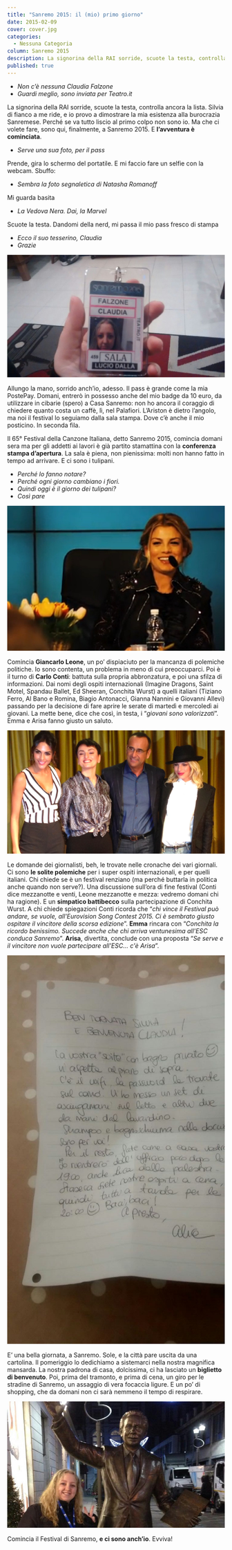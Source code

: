 ```yaml
---
title: "Sanremo 2015: il (mio) primo giorno"
date: 2015-02-09
cover: cover.jpg
categories:
  - Nessuna Categoria
column: Sanremo 2015
description: La signorina della RAI sorride, scuote la testa, controlla ancora la lista. Silvia di fianco a me ride, e io provo a dimostrare la mia esistenza alla burocrazia Sanremese. Perché se va tutto liscio al primo colpo non sono io.
published: true
---
```

- _Non c’è nessuna Claudia Falzone_
- _Guardi meglio, sono inviata per Teatro.it_

La signorina della RAI sorride, scuote la testa, controlla ancora la lista. Silvia di fianco a me ride, e io provo a dimostrare la mia esistenza alla burocrazia Sanremese. Perché se va tutto liscio al primo colpo non sono io. Ma che ci volete fare, sono qui, finalmente, a Sanremo 2015. E **l’avventura è cominciata**.

- _Serve una sua foto, per il pass_

Prende, gira lo schermo del portatile. E mi faccio fare un selfie con la webcam. Sbuffo:

- _Sembra la foto segnaletica di Natasha Romanoff_

Mi guarda basita

- _La Vedova Nera. Dai, la Marvel_

Scuote la testa. Dandomi della nerd, mi passa il mio pass fresco di stampa

- _Ecco il suo tesserino, Claudia_
- _Grazie_

![Pass Sala Stampa](./Sanremo2015-Pass-Sala-Stampa-Claudia-Falzone.jpg)

Allungo la mano, sorrido anch’io, adesso. Il pass è grande come la mia PostePay. Domani, entrerò in possesso anche del mio badge da 10 euro, da utilizzare in cibarie (spero) a Casa Sanremo: non ho ancora il coraggio di chiedere quanto costa un caffè, lì, nel Palafiori. L’Ariston è dietro l’angolo, ma noi il festival lo seguiamo dalla sala stampa. Dove c’è anche il mio posticino. In seconda fila.

Il 65° Festival della Canzone Italiana, detto Sanremo 2015, comincia domani sera ma per gli addetti ai lavori è già partito stamattina con la **conferenza stampa d’apertura**. La sala è piena, non pienissima: molti non hanno fatto in tempo ad arrivare. E ci sono i tulipani.

- _Perché lo fanno notare?_
- _Perché ogni giorno cambiano i fiori._
- _Quindi oggi è il giorno dei tulipani?_
- _Così pare_

![Conferenza Apertura](./conferenza-stampa-apertura-sanremo-2015.jpg)

Comincia **Giancarlo Leone**, un po’ dispiaciuto per la mancanza di polemiche politiche. Io sono contenta, un problema in meno di cui preoccuparci. Poi è il turno di **Carlo Conti**: battuta sulla propria abbronzatura, e poi una sfilza di informazioni. Dai nomi degli ospiti internazionali (Imagine Dragons, Saint Motel, Spandau Ballet, Ed Sheeran, Conchita Wurst) a quelli italiani (Tiziano Ferro, Al Bano e Romina, Biagio Antonacci, Gianna Nannini e Giovanni Allevi) passando per la decisione di fare aprire le serate di martedì e mercoledì ai giovani. La mette bene, dice che così, in testa, i “_giovani sono valorizzati_”. Emma e Arisa fanno giusto un saluto.

![Conferenza Stampa](./Sanremo-2015-Conferenza-stampa.png)

Le domande dei giornalisti, beh, le trovate nelle cronache dei vari giornali. Ci sono **le solite polemiche** per i super ospiti internazionali, e per quelli italiani. Chi chiede se è un festival renziano (ma perché buttarla in politica anche quando non serve?). Una discussione sull’ora di fine festival (Conti dice mezzanotte e venti, Leone mezzanotte e mezza: vedremo domani chi ha ragione). E un **simpatico battibecco** sulla partecipazione di Conchita Wurst. A chi chiede spiegazioni Conti ricorda che “_chi vince il Festival può andare, se vuole, all'Eurovision Song Contest 2015. Ci è sembrato giusto ospitare il vincitore della scorsa edizione_”. **Emma** rincara con “_Conchita la ricordo benissimo. Succede anche che chi arriva ventunesima all'ESC conduca Sanremo_”. **Arisa**, divertita, conclude con una proposta “_Se serve e il vincitore non vuole partecipare all'ESC... c'è Arisa_”.

![Lettera di Benvenuto](./Lettera-di-benvenuto-e1423510053711.jpg)

E’ una bella giornata, a Sanremo. Sole, e la città pare uscita da una cartolina. Il pomeriggio lo dedichiamo a sistemarci nella nostra magnifica mansarda. La nostra padrona di casa, dolcissima, ci ha lasciato un **biglietto di benvenuto**. Poi, prima del tramonto, e prima di cena, un giro per le stradine di Sanremo, un assaggio di vera focaccia ligure. E un po’ di shopping, che da domani non ci sarà nemmeno il tempo di respirare.

![Sanremo-2015-Io-e-Mike](./Sanremo-2015-Io-e-Mike.jpg)

Comincia il Festival di Sanremo, **e ci sono anch’io**. Evviva!